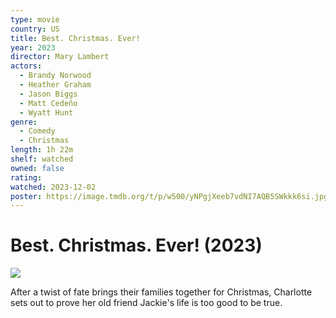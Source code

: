 ```yaml
---
type: movie
country: US
title: Best. Christmas. Ever!
year: 2023
director: Mary Lambert
actors:
  - Brandy Norwood
  - Heather Graham
  - Jason Biggs
  - Matt Cedeño
  - Wyatt Hunt
genre:
  - Comedy
  - Christmas
length: 1h 22m
shelf: watched
owned: false
rating:
watched: 2023-12-02
poster: https://image.tmdb.org/t/p/w500/yNPgjXeeb7vdNI7AQB5SWkkk6si.jpg
---
```


# Best. Christmas. Ever! (2023)

![](https://image.tmdb.org/t/p/w500/yNPgjXeeb7vdNI7AQB5SWkkk6si.jpg)

After a twist of fate brings their families together for Christmas, Charlotte sets out to prove her old friend Jackie's life is too good to be true.